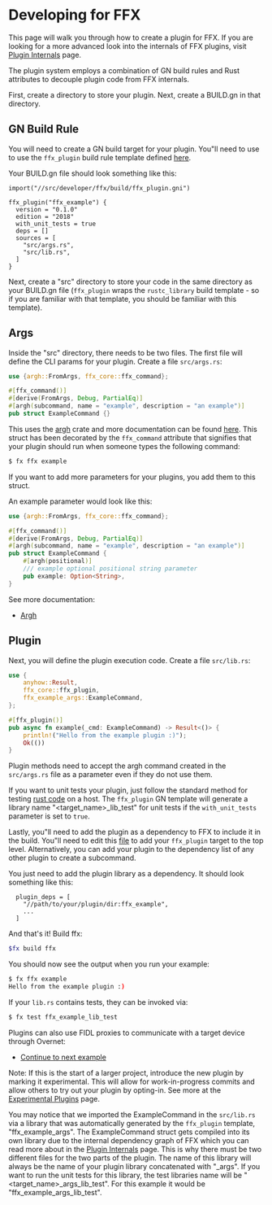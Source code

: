 # Developing for FFX

This page will walk you through how to create a plugin for FFX. If you are
looking for a more advanced look into the internals of FFX plugins, visit
[Plugin Internals](/docs/development/tools/ffx/development/plugin-internals.md) page.

The plugin system employs a combination of GN build rules and Rust attributes
to decouple plugin code from FFX internals.

First, create a directory to store your plugin. Next, create a BUILD.gn in that
directory.

## GN Build Rule

You will need to create a GN build target for your plugin. You"ll need to use
to use the `ffx_plugin` build rule template defined
[here](/src/developer/ffx/build/ffx_plugin.gni).

Your BUILD.gn file should look something like this:

```GN
import("//src/developer/ffx/build/ffx_plugin.gni")

ffx_plugin("ffx_example") {
  version = "0.1.0"
  edition = "2018"
  with_unit_tests = true
  deps = []
  sources = [
    "src/args.rs",
    "src/lib.rs",
  ]
}
```

Next, create a "src" directory to store your code in the same directory as your
BUILD.gn file (`ffx_plugin` wraps the `rustc_library` build template - so if you
are familiar with that template, you should be familiar with this template).

## Args

Inside the "src" directory, there needs to be two files. The first file will
define the CLI params for your plugin. Create a file `src/args.rs`:

```rust
use {argh::FromArgs, ffx_core::ffx_command};

#[ffx_command()]
#[derive(FromArgs, Debug, PartialEq)]
#[argh(subcommand, name = "example", description = "an example")]
pub struct ExampleCommand {}
```

This uses the [argh](https://docs.rs/argh/0.1.3/argh/) crate and more
documentation can be found [here](https://docs.rs/argh/0.1.3/argh/). This
struct has been decorated by the `ffx_command` attribute that signifies that
your plugin should run when someone types the following command:

```sh
$ fx ffx example
```

If you want to add more parameters for your plugins, you add them to
this struct.

An example parameter would look like this:

```rust
use {argh::FromArgs, ffx_core::ffx_command};

#[ffx_command()]
#[derive(FromArgs, Debug, PartialEq)]
#[argh(subcommand, name = "example", description = "an example")]
pub struct ExampleCommand {
    #[argh(positional)]
    /// example optional positional string parameter
    pub example: Option<String>,
}
```

See more documentation:
- [Argh](https://docs.rs/argh/0.1.3/argh/)

## Plugin

Next, you will define the plugin execution code.  Create a file `src/lib.rs`:

```rust
use {
    anyhow::Result,
    ffx_core::ffx_plugin,
    ffx_example_args::ExampleCommand,
};

#[ffx_plugin()]
pub async fn example(_cmd: ExampleCommand) -> Result<()> {
    println!("Hello from the example plugin :)");
    Ok(())
}
```

Plugin methods need to accept the argh command created in the `src/args.rs`
file as a parameter even if they do not use them.

If you want to unit tests your plugin, just follow the standard method for
testing [rust code](/docs/development/languages/rust/testing.md)
on a host. The `ffx_plugin` GN template will generate a library name
"<target_name>_lib_test" for unit tests if the `with_unit_tests` parameter is
set to `true`.

Lastly, you"ll need to add the plugin as a dependency to FFX to include it in
the build. You"ll need to edit this
[file](/src/developer/ffx/BUILD.gn#25)
to add your `ffx_plugin` target to the top level. Alternatively, you can add your
plugin to the dependency list of any other plugin to create a
subcommand.

You just need to add the plugin library as a dependency. It should
look something like this:

```GN
  plugin_deps = [
    "//path/to/your/plugin/dir:ffx_example",
    ...
  ]
```

And that's it! Build ffx:

```sh
$fx build ffx
```

You should now see the output when you run your example:

```sh
$ fx ffx example
Hello from the example plugin :)
```

If your `lib.rs` contains tests, they can be invoked via:
```sh
$ fx test ffx_example_lib_test
```

Plugins can also use FIDL proxies to communicate with a target device through
Overnet:

- [Continue to next example](/docs/development/tools/ffx/development/proxy-plugin.md)

Note: If this is the start of a larger project, introduce the new plugin by
marking it experimental. This will allow for work-in-progress commits and
allow others to try out your plugin by opting-in. See more at the
[Experimental Plugins](/docs/development/tools/ffx/development/plugin-experimental.md) page.

You may notice that we imported the ExampleCommand in the `src/lib.rs` via a
library that was automatically generated by the `ffx_plugin` template,
"ffx_example_args". The ExampleCommand struct gets compiled into its own
library due to the internal dependency graph of FFX which you can read more
about in the [Plugin Internals](/docs/development/tools/ffx/development/plugin-internals.md) page. This is why there
must be two different files for the two parts of the plugin. The name of this
library will always be the name of your plugin library concatenated with
"_args". If you want to run the unit tests for this library, the test libraries
name will be "<target_name>_args_lib_test". For this example it would be
"ffx_example_args_lib_test".

